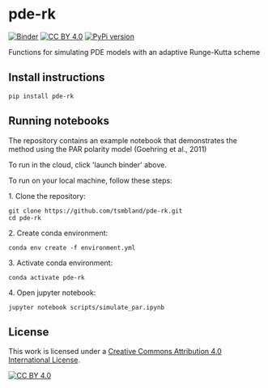 # pde-rk

[![Binder](https://mybinder.org/badge_logo.svg)](https://mybinder.org/v2/gh/tsmbland/pde-rk/HEAD?filepath=%2Fscripts/simulate_par.ipynb)
[![CC BY 4.0][cc-by-shield]][cc-by]
[![PyPi version](https://badgen.net/pypi/v/polarity-pde/)](https://pypi.org/project/pde-rk)

Functions for simulating PDE models with an adaptive Runge-Kutta scheme

## Install instructions

    pip install pde-rk

## Running notebooks

The repository contains an example notebook that demonstrates the method using the PAR polarity model (Goehring et al.,
2011)

To run in the cloud, click 'launch binder' above.

To run on your local machine, follow these steps:

&#8291;1. Clone the repository:

    git clone https://github.com/tsmbland/pde-rk.git
    cd pde-rk

&#8291;2. Create conda environment:

    conda env create -f environment.yml

&#8291;3. Activate conda environment:

    conda activate pde-rk

&#8291;4. Open jupyter notebook:

    jupyter notebook scripts/simulate_par.ipynb

## License

This work is licensed under a
[Creative Commons Attribution 4.0 International License][cc-by].

[![CC BY 4.0][cc-by-image]][cc-by]

[cc-by]: http://creativecommons.org/licenses/by/4.0/

[cc-by-image]: https://i.creativecommons.org/l/by/4.0/88x31.png

[cc-by-shield]: https://img.shields.io/badge/License-CC%20BY%204.0-lightgrey.svg

